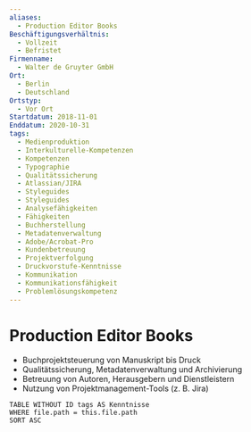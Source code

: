 ```yaml
---
aliases:
  - Production Editor Books
Beschäftigungsverhältnis:
  - Vollzeit
  - Befristet
Firmenname:
  - Walter de Gruyter GmbH
Ort:
  - Berlin
  - Deutschland
Ortstyp:
  - Vor Ort
Startdatum: 2018-11-01
Enddatum: 2020-10-31
tags:
  - Medienproduktion
  - Interkulturelle-Kompetenzen
  - Kompetenzen
  - Typographie
  - Qualitätssicherung
  - Atlassian/JIRA
  - Styleguides
  - Styleguides
  - Analysefähigkeiten
  - Fähigkeiten
  - Buchherstellung
  - Metadatenverwaltung
  - Adobe/Acrobat-Pro
  - Kundenbetreuung
  - Projektverfolgung
  - Druckvorstufe-Kenntnisse
  - Kommunikation
  - Kommunikationsfähigkeit
  - Problemlösungskompetenz
---
```


# Production Editor Books

- Buchprojektsteuerung von Manuskript bis Druck
- Qualitätssicherung, Metadatenverwaltung und Archivierung
- Betreuung von Autoren, Herausgebern und Dienstleistern
- Nutzung von Projektmanagement-Tools (z. B. Jira)

```dataview
TABLE WITHOUT ID tags AS Kenntnisse
WHERE file.path = this.file.path
SORT ASC
```